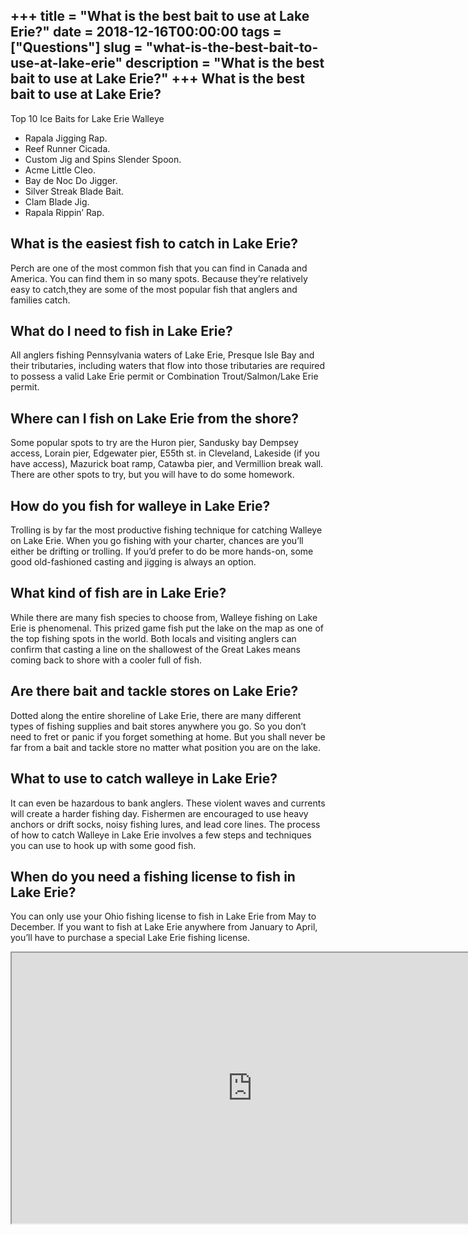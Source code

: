 +++
title = "What is the best bait to use at Lake Erie?"
date = 2018-12-16T00:00:00
tags = ["Questions"]
slug = "what-is-the-best-bait-to-use-at-lake-erie"
description = "What is the best bait to use at Lake Erie?"
+++
What is the best bait to use at Lake Erie?
------------------------------------------

Top 10 Ice Baits for Lake Erie Walleye

- Rapala Jigging Rap.
- Reef Runner Cicada.
- Custom Jig and Spins Slender Spoon.
- Acme Little Cleo.
- Bay de Noc Do Jigger.
- Silver Streak Blade Bait.
- Clam Blade Jig.
- Rapala Rippin’ Rap.

What is the easiest fish to catch in Lake Erie?
-----------------------------------------------

Perch are one of the most common fish that you can find in Canada and America. You can find them in so many spots. Because they’re relatively easy to catch,they are some of the most popular fish that anglers and families catch.

What do I need to fish in Lake Erie?
------------------------------------

All anglers fishing Pennsylvania waters of Lake Erie, Presque Isle Bay and their tributaries, including waters that flow into those tributaries are required to possess a valid Lake Erie permit or Combination Trout/Salmon/Lake Erie permit.

Where can I fish on Lake Erie from the shore?
---------------------------------------------

Some popular spots to try are the Huron pier, Sandusky bay Dempsey access, Lorain pier, Edgewater pier, E55th st. in Cleveland, Lakeside (if you have access), Mazurick boat ramp, Catawba pier, and Vermillion break wall. There are other spots to try, but you will have to do some homework.

How do you fish for walleye in Lake Erie?
-----------------------------------------

Trolling is by far the most productive fishing technique for catching Walleye on Lake Erie. When you go fishing with your charter, chances are you’ll either be drifting or trolling. If you’d prefer to do be more hands-on, some good old-fashioned casting and jigging is always an option.

What kind of fish are in Lake Erie?
-----------------------------------

While there are many fish species to choose from, Walleye fishing on Lake Erie is phenomenal. This prized game fish put the lake on the map as one of the top fishing spots in the world. Both locals and visiting anglers can confirm that casting a line on the shallowest of the Great Lakes means coming back to shore with a cooler full of fish.

Are there bait and tackle stores on Lake Erie?
----------------------------------------------

Dotted along the entire shoreline of Lake Erie, there are many different types of fishing supplies and bait stores anywhere you go. So you don’t need to fret or panic if you forget something at home. But you shall never be far from a bait and tackle store no matter what position you are on the lake.

What to use to catch walleye in Lake Erie?
------------------------------------------

It can even be hazardous to bank anglers. These violent waves and currents will create a harder fishing day. Fishermen are encouraged to use heavy anchors or drift socks, noisy fishing lures, and lead core lines. The process of how to catch Walleye in Lake Erie involves a few steps and techniques you can use to hook up with some good fish.

When do you need a fishing license to fish in Lake Erie?
--------------------------------------------------------

You can only use your Ohio fishing license to fish in Lake Erie from May to December. If you want to fish at Lake Erie anywhere from January to April, you’ll have to purchase a special Lake Erie fishing license.

<iframe allow="accelerometer; autoplay; clipboard-write; encrypted-media; gyroscope; picture-in-picture" allowfullscreen="" class="__youtube_prefs__  epyt-is-override  no-lazyload" data-no-lazy="1" data-origheight="433" data-origwidth="770" data-skipgform_ajax_framebjll="" height="433" id="_ytid_97835" loading="lazy" src="https://www.youtube.com/embed/BZwNLs0JuHM?enablejsapi=1&autoplay=0&cc_load_policy=0&cc_lang_pref=&iv_load_policy=1&loop=0&modestbranding=0&rel=1&fs=1&playsinline=0&autohide=2&theme=dark&color=red&controls=1&" title="YouTube player" width="770"></iframe>